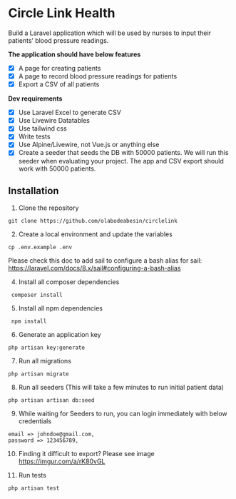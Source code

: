 # Circle Link Health

Build a Laravel application which will be used by nurses to input their patients’ blood pressure readings. 

**The application should have below features**

- [x] A page for creating patients
- [X] A page to record blood pressure readings for patients
- [x] Export a CSV of all patients 

**Dev requirements**

- [x] Use Laravel Excel to generate CSV
- [x] Use Livewire Datatables
- [x] Use tailwind css
- [x] Write tests
- [x] Use Alpine/Livewire, not Vue.js or anything else
- [x] Create a seeder that seeds the DB with 50000 patients. We will run this seeder when evaluating your project. The app and CSV export should work with 50000 patients.

## Installation

1. Clone the repository
```
git clone https://github.com/olabodeabesin/circlelink
```

2. Create a local environment and update the variables
```
cp .env.example .env
```

Please check this doc to add sail to configure a bash alias for sail: https://laravel.com/docs/8.x/sail#configuring-a-bash-alias 

4. Install all composer dependencies
```
 composer install
```

5. Install all npm dependencies
```
 npm install
```

6. Generate an application key
```
php artisan key:generate
```

7. Run all migrations
```
php artisan migrate
```

8. Run all seeders (This will take a few minutes to run initial patient data)
```
php artisan artisan db:seed
```

9. While waiting for Seeders to run, you can login immediately with below credentials
```
email => johndoe@gmail.com,
password => 123456789,
```

10. Finding it difficult to export? Please see image https://imgur.com/a/rK80vGL


11. Run tests
```
php artisan test
```

